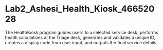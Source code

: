 # Lab2_Ashesi_Health_Kiosk_46652028
The HealthKiosk program guides users to a selected service desk, performs health calculations at the Triage desk, generates and validates a unique ID, creates a display code from user input, and outputs the final service details.
